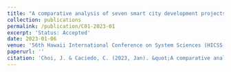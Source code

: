 ```yaml
---
title: "A comparative analysis of seven smart city development projects: institutional economic, technical and policy perspectives"
collection: publications
permalink: /publication/C01-2023-01
excerpt: 'Status: Accepted'
date: 2023-01-06
venue: '56th Hawaii International Conference on System Sciences (HICSS-56)'
paperurl: ''
citation: 'Choi, J. & Caciedo, C. (2023, Jan). &quot;A comparative analysis of seven smart city development projects: institutional economic, technical and policy perspectives.&quot; <i>56th Hawaii International Conference on System Sciences</i>, Hawaii, United States.'
---
```

